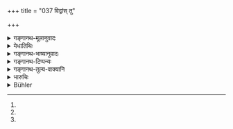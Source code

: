 +++
title = "037 विद्वांस् तु"

+++

<details><summary>गङ्गानथ-मूलानुवादः</summary>

A learned Brāhmaṇa, having found treasure buried by his forefathers, shall take it wholly; as he is the master of everything.—(37)
</details>

<details><summary>मेधातिथिः</summary>

[^१४०]**विद्वान् ब्राह्मणः** पूर्वैः पित्रादिभिर् उपहितं **निधिं** यदा पश्येत् तदा सर्वम् एव्**आददीत**, न राज्ञे पूर्वोक्तं भागं दद्यात् । अस्यार्थवादः- **सर्वस्याधिपतिर् हि सः** । तथा चोक्तम्- "सर्वं स्वं[^१४१] ब्राह्मणस्येदम्" (म्ध् १.१००) इति । एतच् च्**आसेषतो** ग्रहणं यो ब्राह्मणस्वामिक एव निधिः । यस् त्व् अविज्ञातस्वामिकः तस्मिन् विद्वद्ब्राह्मणदृष्टे[^१४२] ऽप्य् अस्त्य् एव राज्ञो भागः । यतो वक्ष्यति "निधीनां तु पुराणानाम्" (म्ध् ८.३९) इति ॥ ८.३७ ॥


[^१४२]:
M G: vijñeyaḥ brāhmaṇadṛṣṭo


[^१४१]:
All read: sarvasvaṃ


[^१४०]:
M G DK (1: 1956; 4: 1342) add at beginning: yadā
</details>

<details><summary>गङ्गानथ-भाष्यानुवादः</summary>

When a learned Brāhmaṇa finds the treasure that bad been buried by his forefathers—father, grandfather and so forth,—then ‘*he shall take it wholly*,’ and shall not hand over to the king the aforesaid part of it.

In support of this the text adds a supplementary exaggeration—‘*as he* is *the master of everything*,’—as has been declared under 1.100.

The rule here laid down applies to the case where the treasure belongs to the Brāhmaṇa; when however its rightful owner is not known, then, even though it may have boon found by a ‘*learned Brāhmaṇa*,’ the king’s share has to be paid; as it is going to be declared (in 39) that—‘of all ancient hoards...... the king is entitled to one-half.’—(37)
</details>

<details><summary>गङ्गानथ-टिप्पन्यः</summary>

‘*Pūrvoyanihitam*’—‘Deposited by ancestors’ (Medhātithi, Govindarāja and
Nārāyaṇa);—‘deposited in former times’ (Kullūka).
</details>

<details><summary>गङ्गानथ-तुल्य-वाक्यानि</summary>

*Gautama* (10.43-44).—‘Treasure-trove is the property of the
King;—excepting such as is found by a Brāhmaṇa who lives according to
the Law.’

*Vaśiṣṭha* (3.14).—‘If a Brāhmaṇa following the six lawful
qualifications finds the treasure, the King shall not take it.’

*Viṣṇu* (3.58).—‘A Brāhmaṇa who has found treasure may keep it entire.’

*Yājñavalkya* (2.34).—‘The learned Brāhmaṇa shall take the treasure;
since he is the master of all.’

*Nārada* (Vivādaratnākara, p. 643).—‘If a man comes by treasure hidden
by another, he shall present it to the King; as all Treasure-trove is
the property of the King, except what belongs to the Brāhmaṇa. The
Brāhmaṇa also, coming by hidden treasure, shall report it to the King,
and it is only when it is made over to him by the King that he should
enjoy it; if he failed to report the find, he would be a thief.’

*Agnipurāṇa* (222. 14).—‘The Brāhmaṇa finding hidden treasure, shall
take it all to himself.’
</details>

<details><summary>भारुचिः</summary>

एवं च सति ऽममायम्" इत्य् अस्मिन् पूर्वविधाव् अब्राह्मणविषयं भागस्य विकल्पेन ग्रहणम् । अविद्वद्ब्राह्मणविषयं वा ॥ ८.३७ ॥
</details>

<details><summary>Bühler</summary>

037	When a learned Brahmana has found treasure, deposited in former (times), he may take even the whole (of it); for he is master of everything.
</details>
